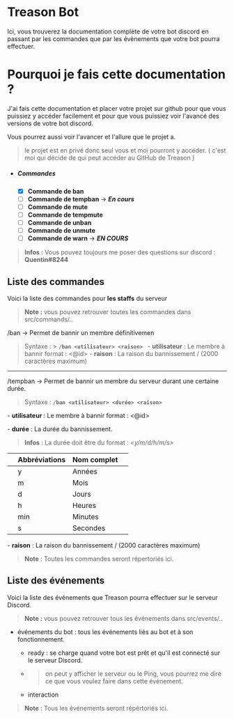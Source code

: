 # Treason Bot

Ici, vous trouverez  la documentation complète de votre bot discord en passant par les commandes que par les évènements que votre bot pourra effectuer.
# Pourquoi je fais cette documentation ?
J'ai fais cette documentation et placer votre projet sur github pour que vous puissiez y accéder facilement et pour que vous puissiez voir l'avancé des versions de votre bot discord.

Vous pourrez aussi voir l'avancer et l'allure que le projet a.

> le projet est en privé donc seul vous et moi pourront y accéder. ( c'est moi qui décide de qui peut accéder au GitHub de Treason )

- ##### Commandes
    - [X] **Commande de ban**
    - [ ] **Commande de tempban** -> ***En cours***
    - [ ] **Commande de mute**
    - [ ] **Commande de tempmute**
    - [ ] **Commande de unban**
    - [ ] **Commande de unmute**
    - [ ] **Commande de warn** -> ***EN COURS***
> **Infos :** Vous pouvez toujours me poser des questions sur discord : **Quentin#8244**
 

## Liste des commandes

Voici la liste des commandes pour **les staffs** du serveur

> **Note :** vous pouvez retrouver toutes les commandes dans src/commands/..

/ban -> Permet de bannir un membre définitivemen
> Syntaxe : > **```/ban <utilisateur> <raison> ```**
*-* **utilisateur** : Le membre à bannir format : <@id>
*-* **raison** : La raison du bannissement / (2000 caractères maximum) 
***
/tempban -> Permet de bannir un membre du serveur durant une certaine durée.
> Syntaxe : **```/ban <utilisateur> <durée> <raison> ```**

*-* **utilisateur** : Le membre à bannir format : <@id>
    
*-* **durée** : La durée du bannissement.
>  **Infos** : La durée doit être du format : _<nombre de><y/m/d/h/m/s>_
    
|| Abbréviations        | Nom complet ||
|--|-----|----------| --- |
| | y   | Années              | 
| | m   | Mois     |
| | d   | Jours    |
| | h   | Heures   |
| | min | Minutes  |
| |  s  | Secondes |

*-* **raison** : La raison du bannissement / (2000 caractères maximum) 
 > **Note** : Toutes les commandes seront répertoriés ici.

## Liste des événements

Voici la liste des événements que Treason pourra effectuer sur le serveur Discord.
> **Note :** vous pouvez retrouver tous les événements dans src/events/..

- événements du bot : tous les événements liés au bot et à son fonctionnement.
  - ready : se charge quand votre bot est prêt et qu'il est connecté sur le serveur Discord.
  - > on peut y afficher le serveur ou le Ping, vous pourrez me dire ce que vous voulez faire dans cette événement.

  - interaction

 > **Note** : Tous les événements seront répértoriés ici.
